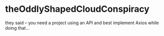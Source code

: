 # theOddlyShapedCloudConspiracy

they said – you need a project using an API and best implement Axios while doing that...
